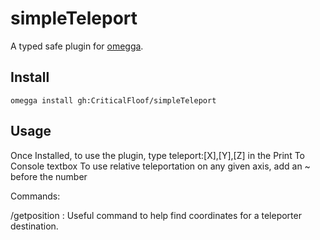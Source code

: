 
# simpleTeleport

A typed safe plugin for [omegga](https://github.com/brickadia-community/omegga).



## Install

`omegga install gh:CriticalFloof/simpleTeleport`

## Usage

Once Installed, to use the plugin, type teleport:[X],[Y],[Z] in the Print To Console textbox
To use relative teleportation on any given axis, add an ~ before the number

Commands:

/getposition : Useful command to help find coordinates for a teleporter destination.
